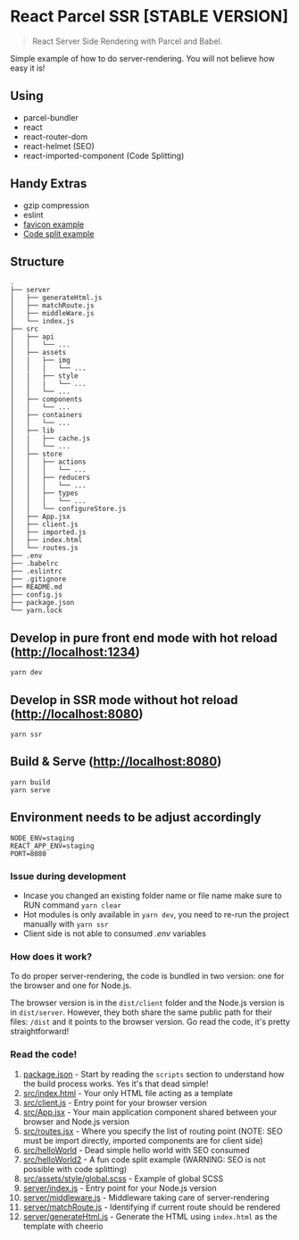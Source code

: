 # React Parcel SSR [STABLE VERSION]

> React Server Side Rendering with Parcel and Babel.

Simple example of how to do server-rendering. You will not believe how easy it is!

## Using

- parcel-bundler
- react
- react-router-dom
- react-helmet (SEO)
- react-imported-component (Code Splitting)

## Handy Extras

- gzip compression
- eslint
- [favicon example](server/index.js#16)
- [Code split example](src/App.jsx#12)

## Structure

```
.
├── server
│   ├── generateHtml.js
│   ├── matchRoute.js
│   ├── middleWare.js
│   └── index.js
├── src
│   ├── api
│   │   └── ...
│   ├── assets
│   |   ├── img
│   │   |   └── ...
│   |   ├── style
│   │   |   └── ...
│   │   └── ...
│   ├── components
│   │   └── ...
│   ├── containers
│   │   └── ...
│   ├── lib
│   |   ├── cache.js
│   │   └── ...
│   ├── store
│   │   ├── actions
│   │   │   └── ...
│   │   ├── reducers
│   │   │   └── ...
│   │   ├── types
│   │   │   └── ...
│   │   └── configureStore.js
│   ├── App.jsx
│   ├── client.js
│   ├── imported.js
│   ├── index.html
│   └── routes.js
├── .env
├── .babelrc
├── .eslintrc
├── .gitignore
├── README.md
├── config.js
├── package.json
└── yarn.lock
```

## Develop in pure front end mode with hot reload ([http://localhost:1234](http://localhost:1234))

```
yarn dev
```

## Develop in SSR mode without hot reload ([http://localhost:8080](http://localhost:8080))

```
yarn ssr
```

## Build & Serve ([http://localhost:8080](http://localhost:8080))

```
yarn build
yarn serve
```

## Environment needs to be adjust accordingly

```
NODE_ENV=staging
REACT_APP_ENV=staging
PORT=8080
```

### Issue during development

- Incase you changed an existing folder name or file name make sure to RUN command `yarn clear`
- Hot modules is only available in `yarn dev`, you need to re-run the project manually with `yarn ssr`
- Client side is not able to consumed _.env_ variables

### How does it work?

To do proper server-rendering, the code is bundled in two version: one for the browser and one for Node.js.

The browser version is in the `dist/client` folder and the Node.js version is in `dist/server`. However, they both share the same public path for their files: `/dist` and it points to the browser version. Go read the code, it's pretty straightforward!

### Read the code!

1. [package.json](package.json) - Start by reading the `scripts` section to understand how the build process works. Yes it's that dead simple!
1. [src/index.html](src/index.html) - Your only HTML file acting as a template
1. [src/client.js](src/client.js) - Entry point for your browser version
1. [src/App.jsx](src/App.jsx) - Your main application component shared between your browser and Node.js version
1. [src/routes.jsx](src/routes.jsx) - Where you specify the list of routing point (NOTE: SEO must be import directly, imported components are for client side)
1. [src/helloWorld](src/helloWorld) - Dead simple hello world with SEO consumed
1. [src/helloWorld2](src/helloWorld2) - A fun code split example (WARNING: SEO is not possible with code splitting)
1. [src/assets/style/global.scss](src/assets/style/global.scss) - Example of global SCSS
1. [server/index.js](server/index.js) - Entry point for your Node.js version
1. [server/middleware.js](server/middleware.js) - Middleware taking care of server-rendering
1. [server/matchRoute.js](server/matchRoute.js) - Identifying if current route should be rendered
1. [server/generateHtml.js](server/generateHtml.js) - Generate the HTML using `index.html` as the template with cheerio
